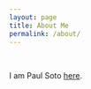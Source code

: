 ```yaml
---
layout: page
title: About Me
permalink: /about/
---
```

<br>


I am Paul Soto [here](https://github.com/pesoto).

<br>
<br>
